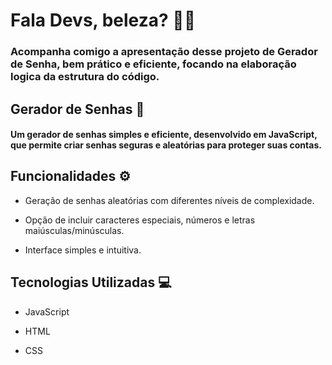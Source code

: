 # Fala Devs, beleza? ✌🏻️ 

 

### Acompanha comigo a apresentação desse projeto de Gerador de Senha, bem prático e eficiente, focando na elaboração logica da estrutura do código.  

 

## Gerador de Senhas 🔑  

  

#### Um gerador de senhas simples e eficiente, desenvolvido em JavaScript, que permite criar senhas seguras e aleatórias para proteger suas contas. 

 

## Funcionalidades ⚙ 

- Geração de senhas aleatórias com diferentes níveis de complexidade. 

- Opção de incluir caracteres especiais, números e letras maiúsculas/minúsculas. 

- Interface simples e intuitiva. 

  

## Tecnologias Utilizadas 💻  

- JavaScript 

- HTML 

- CSS  

  

 
